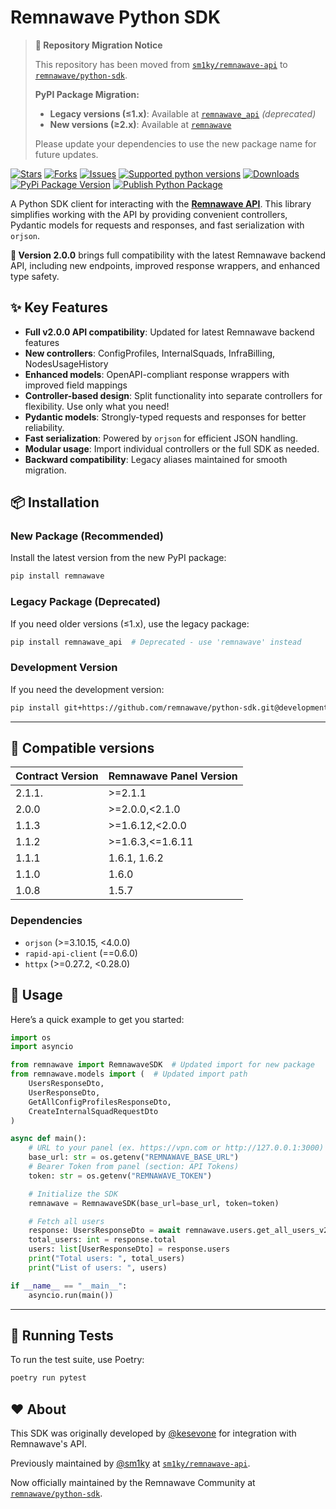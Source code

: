 # Remnawave Python SDK

> **📢 Repository Migration Notice**
> 
> This repository has been moved from [`sm1ky/remnawave-api`](https://github.com/sm1ky/remnawave-api) to [`remnawave/python-sdk`](https://github.com/remnawave/python-sdk).
> 
> **PyPI Package Migration:**
> - **Legacy versions (≤1.x)**: Available at [`remnawave_api`](https://pypi.org/project/remnawave_api/) *(deprecated)*
> - **New versions (≥2.x)**: Available at [`remnawave`](https://pypi.org/project/remnawave/)
> 
> Please update your dependencies to use the new package name for future updates.

[![Stars](https://img.shields.io/github/stars/remnawave/python-sdk.svg?style=social)](https://github.com/remnawave/python-sdk/stargazers)
[![Forks](https://img.shields.io/github/forks/remnawave/python-sdk.svg?style=social)](https://github.com/remnawave/python-sdk/network/members)
[![Issues](https://img.shields.io/github/issues/remnawave/python-sdk.svg)](https://github.com/remnawave/python-sdk/issues)
[![Supported python versions](https://img.shields.io/pypi/pyversions/remnawave.svg)](https://pypi.python.org/pypi/remnawave)
[![Downloads](https://img.shields.io/pypi/dm/remnawave.svg)](https://pypi.python.org/pypi/remnawave)
[![PyPi Package Version](https://img.shields.io/pypi/v/remnawave)](https://pypi.python.org/pypi/remnawave)
[![Publish Python Package](https://github.com/remnawave/python-sdk/actions/workflows/upload.yml/badge.svg?branch=production)](https://github.com/remnawave/python-sdk/actions/workflows/upload.yml)

A Python SDK client for interacting with the **[Remnawave API](https://remna.st)**.
This library simplifies working with the API by providing convenient controllers, Pydantic models for requests and responses, and fast serialization with `orjson`. 

**🎉 Version 2.0.0** brings full compatibility with the latest Remnawave backend API, including new endpoints, improved response wrappers, and enhanced type safety.

## ✨ Key Features

- **Full v2.0.0 API compatibility**: Updated for latest Remnawave backend features
- **New controllers**: ConfigProfiles, InternalSquads, InfraBilling, NodesUsageHistory
- **Enhanced models**: OpenAPI-compliant response wrappers with improved field mappings
- **Controller-based design**: Split functionality into separate controllers for flexibility. Use only what you need!
- **Pydantic models**: Strongly-typed requests and responses for better reliability.
- **Fast serialization**: Powered by `orjson` for efficient JSON handling.
- **Modular usage**: Import individual controllers or the full SDK as needed.
- **Backward compatibility**: Legacy aliases maintained for smooth migration.

## 📦 Installation

### New Package (Recommended)
Install the latest version from the new PyPI package:

```bash
pip install remnawave
```

### Legacy Package (Deprecated)
If you need older versions (≤1.x), use the legacy package:

```bash
pip install remnawave_api  # Deprecated - use 'remnawave' instead
```

### Development Version
If you need the development version:

```bash
pip install git+https://github.com/remnawave/python-sdk.git@development
```

---

## 🫥 Compatible versions

| Contract Version | Remnawave Panel Version |
| ---------------- | ----------------------- |
| 2.1.1.           | >=2.1.1                 |
| 2.0.0            | >=2.0.0,<2.1.0          |
| 1.1.3            | >=1.6.12,<2.0.0         |
| 1.1.2            | >=1.6.3,<=1.6.11        |
| 1.1.1            | 1.6.1, 1.6.2            |
| 1.1.0            | 1.6.0                   |
| 1.0.8            | 1.5.7                   |

### Dependencies
- `orjson` (>=3.10.15, <4.0.0)
- `rapid-api-client` (==0.6.0)
- `httpx` (>=0.27.2, <0.28.0)

## 🚀 Usage

Here’s a quick example to get you started:

```python
import os
import asyncio

from remnawave import RemnawaveSDK  # Updated import for new package
from remnawave.models import (  # Updated import path
    UsersResponseDto, 
    UserResponseDto,
    GetAllConfigProfilesResponseDto,
    CreateInternalSquadRequestDto
)

async def main():
    # URL to your panel (ex. https://vpn.com or http://127.0.0.1:3000)
    base_url: str = os.getenv("REMNAWAVE_BASE_URL")
    # Bearer Token from panel (section: API Tokens) 
    token: str = os.getenv("REMNAWAVE_TOKEN")

    # Initialize the SDK
    remnawave = RemnawaveSDK(base_url=base_url, token=token)

    # Fetch all users
    response: UsersResponseDto = await remnawave.users.get_all_users_v2()
    total_users: int = response.total
    users: list[UserResponseDto] = response.users
    print("Total users: ", total_users)
    print("List of users: ", users)

if __name__ == "__main__":
    asyncio.run(main())
```

---

## 🧪 Running Tests

To run the test suite, use Poetry:

```bash
poetry run pytest
```

## ❤️ About

This SDK was originally developed by [@kesevone](https://github.com/kesevone) for integration with Remnawave's API.

Previously maintained by [@sm1ky](https://github.com/sm1ky) at [`sm1ky/remnawave-api`](https://github.com/sm1ky/remnawave-api).

Now officially maintained by the Remnawave Community at [`remnawave/python-sdk`](https://github.com/remnawave/python-sdk).